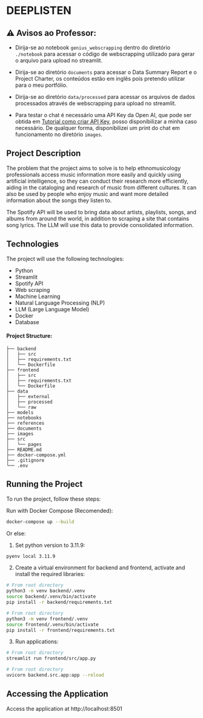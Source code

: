 # DEEPLISTEN

## ⚠️ Avisos ao Professor: 

* Dirija-se ao notebook `genius_webscrapping` dentro do diretório ```./notebook``` para acessar o código de webscrapping utilizado para gerar o arquivo para upload no streamlit.

* Dirija-se ao diretório `documents` para acessar o Data Summary Report e o Project Charter, os conteúdos estão em inglês pois pretendo utilizar para o meu portfólio.
  
* Dirija-se ao diretório `data/processed` para acessar os arquivos de dados processados através de webscrapping para upload no streamlit.
 
* Para testar o chat é necessário uma API Key da Open AI, que pode ser obtida em [Tutorial como criar API Key](https://hub.asimov.academy/tutorial/como-gerar-uma-api-key-na-openai/), posso disponibilizar a minha caso necessário. De qualquer forma, disponibilizei um print do chat em funcionamento no diretório `images`.

## Project Description
The problem that the project aims to solve is to help ethnomusicology professionals access music information more easily and quickly using artificial intelligence, so they can conduct their research more efficiently, aiding in the cataloging and research of music from different cultures. It can also be used by people who enjoy music and want more detailed information about the songs they listen to.

The Spotify API will be used to bring data about artists, playlists, songs, and albums from around the world, in addition to scraping a site that contains song lyrics. The LLM will use this data to provide consolidated information.

## Technologies
The project will use the following technologies:
* Python
* Streamlit
* Spotify API
* Web scraping
* Machine Learning
* Natural Language Processing (NLP)
* LLM (Large Language Model)
* Docker
* Database

#### Project Structure:
```
├── backend
│   ├── src
│   ├── requirements.txt
│   └── Dockerfile
├── frontend
│   ├── src
│   ├── requirements.txt
│   └── Dockerfile
├── data
│   ├── external
│   ├── processed
│   └── raw
├── models
├── notebooks
├── references
├── documents
├── images
├── src
│   └── pages
├── README.md
├── docker-compose.yml
├── .gitignore
└── .env
```

## Running the Project
To run the project, follow these steps:

Run with Docker Compose (Recomended):
```bash
docker-compose up --build
```

Or else:

1. Set python version to 3.11.9:
```bash
pyenv local 3.11.9
```

2. Create a virtual environment for backend and frontend, activate and install the required libraries:
```bash
# From root directory
python3 -m venv backend/.venv
source backend/.venv/bin/activate
pip install -r backend/requirements.txt

# From root directory
python3 -m venv frontend/.venv
source frontend/.venv/bin/activate
pip install -r frontend/requirements.txt
```

3. Run applications:
```bash
# From root directory
streamlit run frontend/src/app.py

# From root directory
uvicorn backend.src.app:app --reload
```

## Accessing the Application
Access the application at http://localhost:8501
